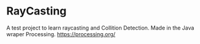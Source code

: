 # RayCasting
A test project to learn raycasting and Collition Detection.
Made in the Java wraper Processing.
https://processing.org/
